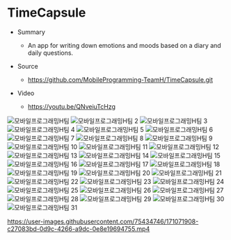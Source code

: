 # TimeCapsule
* Summary
  * An app for writing down emotions and moods based on a diary and daily questions.

* Source
  * <https://github.com/MobileProgramming-TeamH/TimeCapsule.git>

* Video
  * <https://youtu.be/QNveiuTcHzg>


![모바일프로그래밍H팀](https://user-images.githubusercontent.com/75434746/171072524-33325cf2-4186-4c0c-b7be-a63253a00554.jpeg)
![모바일프로그래밍H팀 2](https://user-images.githubusercontent.com/75434746/171072698-d13fd58a-14b1-4b7b-9590-6b9899e39d8a.jpeg)
![모바일프로그래밍H팀 3](https://user-images.githubusercontent.com/75434746/171072701-059e1540-d0c0-4024-8e75-bed20c7580ff.jpeg)
![모바일프로그래밍H팀 4](https://user-images.githubusercontent.com/75434746/171072669-aa71c348-2314-46db-9db7-a1bb12ac36bb.jpeg)
![모바일프로그래밍H팀 5](https://user-images.githubusercontent.com/75434746/171072673-d8a0eb85-a825-46be-84fe-8d7f85486f4b.jpeg)
![모바일프로그래밍H팀 6](https://user-images.githubusercontent.com/75434746/171072676-28e5f409-90cf-477b-af7b-962fb6b202b2.jpeg)
![모바일프로그래밍H팀 7](https://user-images.githubusercontent.com/75434746/171072678-6082c6b5-e29c-4d72-8826-92a8b906403b.jpeg)
![모바일프로그래밍H팀 8](https://user-images.githubusercontent.com/75434746/171072682-e2560f27-8354-41db-8d78-5fbdea812a1d.jpeg)
![모바일프로그래밍H팀 9](https://user-images.githubusercontent.com/75434746/171072683-54e2ee72-c579-445f-9e77-0839b43e332b.jpeg)
![모바일프로그래밍H팀 10](https://user-images.githubusercontent.com/75434746/171072686-b7bd5976-0a2a-4122-ac61-8a589593c1da.jpeg)
![모바일프로그래밍H팀 11](https://user-images.githubusercontent.com/75434746/171072691-b39e8fb4-3926-4523-9d2e-941ef997b817.jpeg)
![모바일프로그래밍H팀 12](https://user-images.githubusercontent.com/75434746/171072692-488234e9-2181-4bc4-95e7-68d35e4faac8.jpeg)
![모바일프로그래밍H팀 13](https://user-images.githubusercontent.com/75434746/171072693-ad8f0fe6-6ebc-434a-8107-309d530f284a.jpeg)
![모바일프로그래밍H팀 14](https://user-images.githubusercontent.com/75434746/171072694-4516a702-d1c5-44fc-b5fb-2c6085961d33.jpeg)
![모바일프로그래밍H팀 15](https://user-images.githubusercontent.com/75434746/171072696-bb65abb3-5ed5-4a41-ad52-15e622dea1fe.jpeg)
![모바일프로그래밍H팀 16](https://user-images.githubusercontent.com/75434746/171072704-c182c9ba-4277-484f-acdc-ed7584ceb38f.jpeg)
![모바일프로그래밍H팀 17](https://user-images.githubusercontent.com/75434746/171072709-47eb8e3a-662d-4448-ad6f-703349fc012e.jpeg)
![모바일프로그래밍H팀 18](https://user-images.githubusercontent.com/75434746/171072711-69f6cc09-91bc-461d-9c1d-4200c5b366d3.jpeg)
![모바일프로그래밍H팀 19](https://user-images.githubusercontent.com/75434746/171072713-d4c2b792-a7ad-441f-9d75-a51f8b42b0d0.jpeg)
![모바일프로그래밍H팀 20](https://user-images.githubusercontent.com/75434746/171072714-ff3d6f7b-08a3-44e0-a18f-8cefd1b26562.jpeg)
![모바일프로그래밍H팀 21](https://user-images.githubusercontent.com/75434746/171072717-986af94c-808a-4d1d-91b9-8f2db130b00e.jpeg)
![모바일프로그래밍H팀 22](https://user-images.githubusercontent.com/75434746/171072719-6d017e05-cd08-44d1-a6fd-d31ddad4c696.jpeg)
![모바일프로그래밍H팀 23](https://user-images.githubusercontent.com/75434746/171072722-705da980-8898-4f8c-8757-501f26db9aa4.jpeg)
![모바일프로그래밍H팀 24](https://user-images.githubusercontent.com/75434746/171072725-95e383ce-6e7a-43b0-b68b-457e9f9602dd.jpeg)
![모바일프로그래밍H팀 25](https://user-images.githubusercontent.com/75434746/171072728-bb144568-5eda-481f-8cb6-65652ed4df1d.jpeg)
![모바일프로그래밍H팀 26](https://user-images.githubusercontent.com/75434746/171072742-57c7ee75-3153-437d-a155-1016556f1129.jpeg)
![모바일프로그래밍H팀 27](https://user-images.githubusercontent.com/75434746/171072729-ca99a39c-03de-457e-a3a6-8c151f7bb069.jpeg)
![모바일프로그래밍H팀 28](https://user-images.githubusercontent.com/75434746/171072732-5132e93c-ae79-4aa0-9c33-4b673592025f.jpeg)
![모바일프로그래밍H팀 29](https://user-images.githubusercontent.com/75434746/171072734-9800d735-a0df-4cad-abc0-2d2ea30e7fa3.jpeg)
![모바일프로그래밍H팀 30](https://user-images.githubusercontent.com/75434746/171072737-36156c59-67be-4301-8790-652cfa214e12.jpeg)
![모바일프로그래밍H팀 31](https://user-images.githubusercontent.com/75434746/171072739-7ea97a07-4934-46a9-811c-c836ffbce4a9.jpeg)




https://user-images.githubusercontent.com/75434746/171071908-c27083bd-0d9c-4266-a9dc-0e8e19694755.mp4

